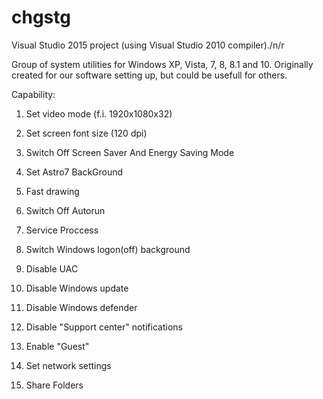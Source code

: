 # chgstg

Visual Studio 2015 project (using Visual Studio 2010 compiler)./n/r

Group of system utilities for Windows XP, Vista, 7, 8, 8.1 and 10. Originally created for our software setting up, but could be usefull for others.

Capability:

1) Set video mode (f.i. 1920x1080x32)

2) Set screen font size (120 dpi)

3) Switch Off Screen Saver And Energy Saving Mode

4) Set Astro7 BackGround

5) Fast drawing

6) Switch Off Autorun

7) Service Proccess

8) Switch Windows logon(off) background

9) Disable UAC

10) Disable Windows update

11) Disable Windows defender

12) Disable "Support center" notifications

13) Enable "Guest"

14) Set network settings

15) Share Folders
